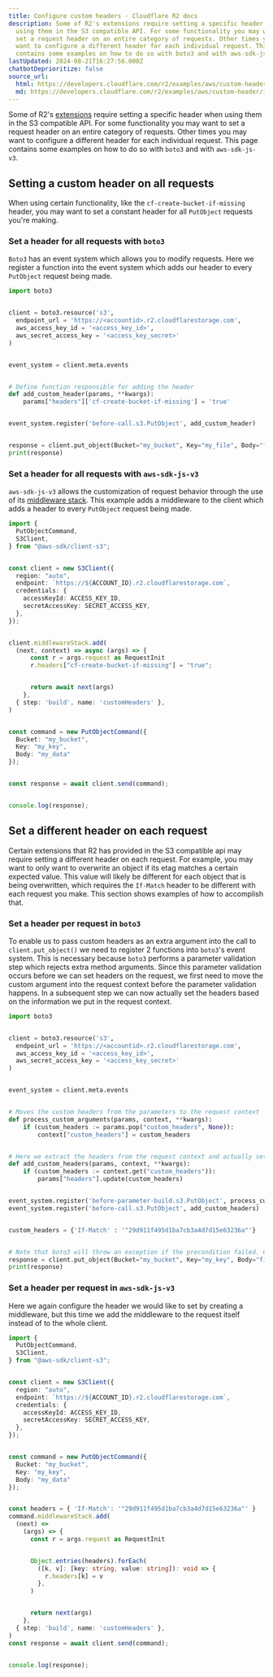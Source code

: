 ```yaml
---
title: Configure custom headers · Cloudflare R2 docs
description: Some of R2's extensions require setting a specific header when
  using them in the S3 compatible API. For some functionality you may want to
  set a request header on an entire category of requests. Other times you may
  want to configure a different header for each individual request. This page
  contains some examples on how to do so with boto3 and with aws-sdk-js-v3.
lastUpdated: 2024-08-21T16:27:56.000Z
chatbotDeprioritize: false
source_url:
  html: https://developers.cloudflare.com/r2/examples/aws/custom-header/
  md: https://developers.cloudflare.com/r2/examples/aws/custom-header/index.md
---
```


Some of R2's [extensions](https://developers.cloudflare.com/r2/api/s3/extensions/) require setting a specific header when using them in the S3 compatible API. For some functionality you may want to set a request header on an entire category of requests. Other times you may want to configure a different header for each individual request. This page contains some examples on how to do so with `boto3` and with `aws-sdk-js-v3`.

## Setting a custom header on all requests

When using certain functionality, like the `cf-create-bucket-if-missing` header, you may want to set a constant header for all `PutObject` requests you're making.

### Set a header for all requests with `boto3`

`Boto3` has an event system which allows you to modify requests. Here we register a function into the event system which adds our header to every `PutObject` request being made.

```python
import boto3


client = boto3.resource('s3',
  endpoint_url = 'https://<accountid>.r2.cloudflarestorage.com',
  aws_access_key_id = '<access_key_id>',
  aws_secret_access_key = '<access_key_secret>'
)


event_system = client.meta.events


# Define function responsible for adding the header
def add_custom_header(params, **kwargs):
    params["headers"]['cf-create-bucket-if-missing'] = 'true'


event_system.register('before-call.s3.PutObject', add_custom_header)


response = client.put_object(Bucket="my_bucket", Key="my_file", Body="file_contents")
print(response)
```

### Set a header for all requests with `aws-sdk-js-v3`

`aws-sdk-js-v3` allows the customization of request behavior through the use of its [middleware stack](https://aws.amazon.com/blogs/developer/middleware-stack-modular-aws-sdk-js/). This example adds a middleware to the client which adds a header to every `PutObject` request being made.

```ts
import {
  PutObjectCommand,
  S3Client,
} from "@aws-sdk/client-s3";


const client = new S3Client({
  region: "auto",
  endpoint: `https://${ACCOUNT_ID}.r2.cloudflarestorage.com`,
  credentials: {
    accessKeyId: ACCESS_KEY_ID,
    secretAccessKey: SECRET_ACCESS_KEY,
  },
});


client.middlewareStack.add(
  (next, context) => async (args) => {
      const r = args.request as RequestInit
      r.headers["cf-create-bucket-if-missing"] = "true";


      return await next(args)
    },
  { step: 'build', name: 'customHeaders' },
)


const command = new PutObjectCommand({
  Bucket: "my_bucket",
  Key: "my_key",
  Body: "my_data"
});


const response = await client.send(command);


console.log(response);
```

## Set a different header on each request

Certain extensions that R2 has provided in the S3 compatible api may require setting a different header on each request. For example, you may want to only want to overwrite an object if its etag matches a certain expected value. This value will likely be different for each object that is being overwritten, which requires the `If-Match` header to be different with each request you make. This section shows examples of how to accomplish that.

### Set a header per request in `boto3`

To enable us to pass custom headers as an extra argument into the call to `client.put_object()` we need to register 2 functions into `boto3`'s event system. This is necessary because `boto3` performs a parameter validation step which rejects extra method arguments. Since this parameter validation occurs before we can set headers on the request, we first need to move the custom argument into the request context before the parameter validation happens. In a subsequent step we can now actually set the headers based on the information we put in the request context.

```python
import boto3


client = boto3.resource('s3',
  endpoint_url = 'https://<accountid>.r2.cloudflarestorage.com',
  aws_access_key_id = '<access_key_id>',
  aws_secret_access_key = '<access_key_secret>'
)


event_system = client.meta.events


# Moves the custom headers from the parameters to the request context
def process_custom_arguments(params, context, **kwargs):
    if (custom_headers := params.pop("custom_headers", None)):
        context["custom_headers"] = custom_headers


# Here we extract the headers from the request context and actually set them
def add_custom_headers(params, context, **kwargs):
    if (custom_headers := context.get("custom_headers")):
        params["headers"].update(custom_headers)


event_system.register('before-parameter-build.s3.PutObject', process_custom_arguments)
event_system.register('before-call.s3.PutObject', add_custom_headers)


custom_headers = {'If-Match' : '"29d911f495d1ba7cb3a4d7d15e63236a"'}


# Note that boto3 will throw an exception if the precondition failed. Catch this exception if necessary
response = client.put_object(Bucket="my_bucket", Key="my_key", Body="file_contents", custom_headers=custom_headers)
print(response)
```

### Set a header per request in `aws-sdk-js-v3`

Here we again configure the header we would like to set by creating a middleware, but this time we add the middleware to the request itself instead of to the whole client.

```ts
import {
  PutObjectCommand,
  S3Client,
} from "@aws-sdk/client-s3";


const client = new S3Client({
  region: "auto",
  endpoint: `https://${ACCOUNT_ID}.r2.cloudflarestorage.com`,
  credentials: {
    accessKeyId: ACCESS_KEY_ID,
    secretAccessKey: SECRET_ACCESS_KEY,
  },
});


const command = new PutObjectCommand({
  Bucket: "my_bucket",
  Key: "my_key",
  Body: "my_data"
});


const headers = { 'If-Match': '"29d911f495d1ba7cb3a4d7d15e63236a"' }
command.middlewareStack.add(
  (next) =>
    (args) => {
      const r = args.request as RequestInit


      Object.entries(headers).forEach(
        ([k, v]: [key: string, value: string]): void => {
          r.headers[k] = v
        },
      )


      return next(args)
    },
  { step: 'build', name: 'customHeaders' },
)
const response = await client.send(command);


console.log(response);
```
